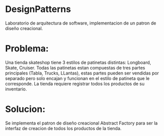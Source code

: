 #  DesignPatterns

Laboratorio de arquitectura de software, implementacion de un patron de diseño creacional.

# Problema:

Una tienda skateshop tiene 3 estilos de patinetas distintas: Longboard, Skate, Cruiser. Todas las patinetas estan compuestas de tres partes principales (Tabla, Trucks, LLantas), estas partes pueden ser vendidas por separado pero solo encajan y funcionan en el estilo de patineta que le corresponde. La tienda  requiere registrar todos los productos de su inventario.

# Solucion:

Se implementa el patron de diseño creacional Abstract Factory para ser la interfaz de creacion de todos los productos de la tienda.
